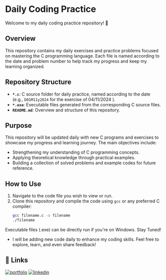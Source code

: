 # Daily  Coding Practice

Welcome to my daily  coding practice repository! 🚀

## Overview
This repository contains my daily exercises and practice problems focused on mastering the C programming language. Each file is named according to the date and problem number to help track my progress and keep my learning organized.

## Repository Structure
- **`*.c`**: C source folder for daily practice, named according to the date (e.g., `D01M11y2024` for the  exercise of 04/11/2024 ).
- **`*.exe`**: Executable files generated from the corresponding C source files.
- **`README.md`**: Overview and structure of this repository.

## Purpose
This repository will be updated daily with new C programs and exercises to showcase my progress and learning journey. The main objectives include:
- Strengthening my understanding of C programming concepts.
- Applying theoretical knowledge through practical examples.
- Building a collection of solved problems and example codes for future reference.

## How to Use
1. Navigate to the code file you wish to view or run.
2. Clone this repository and compile the code using `gcc` or any preferred C compiler:
   ```bash
   gcc filename.c -o filename
   ./filename
Executable files (.exe) can be directly run if you're on Windows.
Stay Tuned!
- I will be adding new  code daily to enhance my coding skills. Feel free to explore, learn, and even share feedback!

## 🔗 Links
[![portfolio](https://img.shields.io/badge/my_portfolio-000?style=for-the-badge&logo=ko-fi&logoColor=white)](https://abdullah-al-kafi-dev.vercel.app/)
[![linkedin](https://img.shields.io/badge/linkedin-0A66C2?style=for-the-badge&logo=linkedin&logoColor=white)](https://www.linkedin.com/in/abdullah-al-kafi-dev/)

